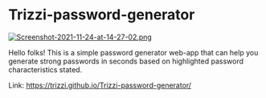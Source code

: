 # Trizzi-password-generator

[![Screenshot-2021-11-24-at-14-27-02.png](https://i.postimg.cc/Wpf5wLQP/Screenshot-2021-11-24-at-14-27-02.png)](https://postimg.cc/PNYbdcX6)


Hello folks!
This is a simple password generator web-app that can help you generate strong passwords in seconds based on highlighted password characteristics stated.


Link: https://trizzi.github.io/Trizzi-password-generator/

